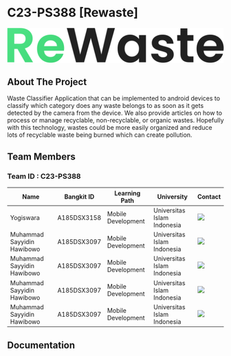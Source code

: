 # C23-PS388 [Rewaste]

<p align="center">
  <img src="https://raw.githubusercontent.com/elokwashi/Rewaste-Capstone/7acbcb4958246015948b1abaa26c3357aebfbf5b/ReWaste.png" >
</p>

## About The Project
Waste Classifier Application that can be implemented to android devices  to classify which category does any waste belongs to as soon as it gets detected by the camera from the device. We also provide articles on how to process or manage recyclable, non-recyclable, or organic wastes. Hopefully with this technology, wastes could be more easily organized and reduce lots of recyclable waste being burned which can create pollution.

## Team Members

### Team ID : C23-PS388

| Name                           | Bangkit ID  | Learning Path      | University                          | Contact                                                                                                                                                                                       |
| ------------------------------ | ----------- | ------------------ |  ---------------------------------- |-----------------------------------------------------------------------------------------------------------------------------------------------------------------------------------------------|
| Yogiswara                      | A185DSX3158 | Mobile Development | Universitas Islam Indonesia         | <a href="https://www.linkedin.com/in/yogi-swara/"><img src="https://img.shields.io/badge/LinkedIn-0077B5?style=for-the-badge&logo=linkedin&logoColor=white" /></a>                            |
| Muhammad Sayyidin Hawibowo     | A185DSX3097 | Mobile Development | Universitas Islam Indonesia         | <a href="https://www.linkedin.com/in/msayyidinh/"><img src="https://img.shields.io/badge/LinkedIn-0077B5?style=for-the-badge&logo=linkedin&logoColor=white" /></a>                            |
| Muhammad Sayyidin Hawibowo     | A185DSX3097 | Mobile Development | Universitas Islam Indonesia         | <a href="https://www.linkedin.com/in/msayyidinh/"><img src="https://img.shields.io/badge/LinkedIn-0077B5?style=for-the-badge&logo=linkedin&logoColor=white" /></a>                            |
| Muhammad Sayyidin Hawibowo     | A185DSX3097 | Mobile Development | Universitas Islam Indonesia         | <a href="https://www.linkedin.com/in/msayyidinh/"><img src="https://img.shields.io/badge/LinkedIn-0077B5?style=for-the-badge&logo=linkedin&logoColor=white" /></a>                            |
| Muhammad Sayyidin Hawibowo     | A185DSX3097 | Mobile Development | Universitas Islam Indonesia         | <a href="https://www.linkedin.com/in/msayyidinh/"><img src="https://img.shields.io/badge/LinkedIn-0077B5?style=for-the-badge&logo=linkedin&logoColor=white" /></a>                            |

## Documentation
